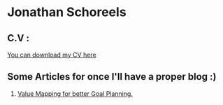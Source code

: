 # Jonathan Schoreels

## C.V :
[You can download my CV here](https://github.com/JSchoreels/JSchoreels/raw/master/JonathanSchoreels.20211027.pdf)

## Some Articles for once I'll have a proper blog :)
1. [Value Mapping for better Goal Planning.](articles/20221105.ValueMap.md)
